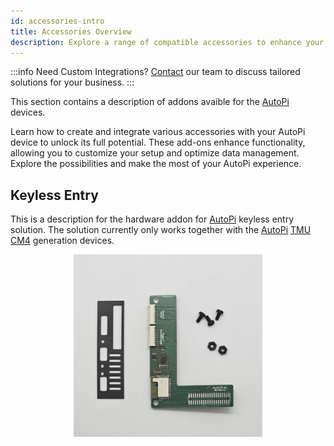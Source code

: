 ```yaml
---
id: accessories-intro
title: Accessories Overview
description: Explore a range of compatible accessories to enhance your AutoPi device. Find the right add-ons to maximize functionality and improve data management.  
---
```


:::info Need Custom Integrations?
[Contact](mailto:support@autopi.io) our team to discuss tailored solutions for your business.
:::

This section contains a description of addons avaible for the [AutoPi](https://www.autopi.io) devices. 

Learn how to create and integrate various accessories with your AutoPi device to unlock its full potential. 
These add-ons enhance functionality, allowing you to customize your setup and optimize data management. Explore the possibilities and make the most of your AutoPi experience.

## Keyless Entry
This is a description for the hardware addon for [AutoPi](https://www.autopi.io) keyless entry solution. The solution currently only works together with the [AutoPi](https://www.autopi.io) [TMU CM4](https://www.autopi.io/hardware/autopi-tmu-cm4) generation devices.

<p align="center">
<img src="/img/hardware/accessories/keyfob/keyfob_components.jpg" alt="Keyfob HAT components" width="60%" />
</p>


